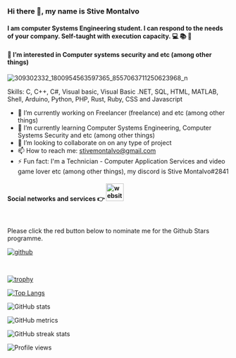 ### Hi there 👋, my name is Stive Montalvo
#### I am computer Systems Engineering student. I can respond to the needs of your company. Self-taught with execution capacity. 💻 📚 💼
#### 👀 I’m interested in Computer systems security and etc (among other things)
![309302332_1800954563597365_8557063711250623968_n](https://user-images.githubusercontent.com/99422338/194978374-12496855-f17f-4efd-a00e-6e75ee05dd29.jpg)

 
Skills: C, C++, C#, Visual basic, Visual Basic .NET, SQL, HTML, MATLAB, Shell, Arduino, Python, PHP, Rust, Ruby, CSS and Javascript

- 🔭 I’m currently working on Freelancer (freelance) and etc (among other things) 
- 🌱 I’m currently learning Computer Systems Engineering, Computer Systems Security and etc (among other things) 
- 💞️ I’m looking to collaborate on on any type of project 
- 📫 How to reach me: stivemontalvo@gmail.com 
- ⚡ Fun fact: I'm a Technician - Computer Application Services and video game lover etc (among other things), my discord is Stive Montalvo#2841

 
#### Social networks and services 👉 [<img src='https://cdn.jsdelivr.net/npm/simple-icons@3.0.1/icons/icloud.svg' alt='website' height='40'>](https://destlink.com/stivemontalvo)
   

<br>

Please click the red button below to nominate me for the Github Stars programme. <br>

<a href='https://stars.github.com/nominate/' target="_blank"><img alt='github' src='https://img.shields.io/badge/Nominate_me --> @stivemontalvo1-100000?style=for-the-badge&logo=github&logoColor=000000&labelColor=ffffff&color=E03A3A'/></a>


<br>


[![trophy](https://github-profile-trophy.vercel.app/?username=stivemontalvo1)](https://github.com/ryo-ma/github-profile-trophy)

[![Top Langs](https://github-readme-stats.vercel.app/api/top-langs/?username=stivemontalvo1)](https://github.com/anuraghazra/github-readme-stats)

![GitHub stats](https://github-readme-stats.vercel.app/api?username=stivemontalvo1&show_icons=true&count_private=true)  

![GitHub metrics](https://metrics.lecoq.io/stivemontalvo1)  

![GitHub streak stats](https://github-readme-streak-stats.herokuapp.com/?user=stivemontalvo1)  

![Profile views](https://gpvc.arturio.dev/stivemontalvo1)       





<!---
stivemontalvo1/stivemontalvo1 is a ✨ special ✨ repository because its `README.md` (this file) appears on your GitHub profile.
You can click the Preview link to take a look at your changes.
--->
